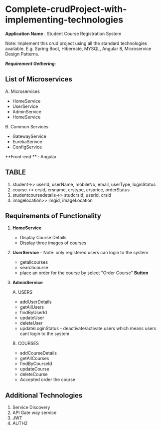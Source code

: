 # Complete-crudProject-with-implementing-technologies

**Application Name** : Student Course Registration System 

Note: Implement this crud project using all the standard technologies available. E.g. Spring Boot, Hibernate, MYSQL, Angular 8, Microservice Design Patterns.   

**_Requirement Gethering_**:
	
List of Microservices 
---------------------

A. Microservices 
   -  HomeService 
   -  UserService 
   -  AdminService 
   -  HomeService 
   
B. Common Services
   -  GatewayService 
   -  EurekaSerivce 
   -  ConfigService 

**Front-end ** : Angular

TABLE
-----
1. student->> userId, userName, mobileNo, email, userType, loginStatus
2. course->> crsid, crsname, crstype, crsprice, orderStatus
3. studentcoursedetails->> studcrsid, userid, crsid
4. imagelocation>> imgid, imageLocation

	
Requirements of Functionality
-----------------------------
1. **HomeService**
	- Display Course Details 
	- Display three images of courses

2. **UserService** - Note: only registered users can login to the system
	- getallcourses
	- searchcourse
	- place an order for the course by select "Order Course" **Button**

3. **AdminService**

	A. USERS
	- addUserDetails
	- getAllUsers
	- findByUserId
	- updateUser
	- deleteUser
	- updateLoginStatus - deactivate/activate users which means users cant login to the system

	B. COURSES
	- addCourseDetails
	- getAllCourses
	- findByCourseId
	- updateCourse
	- deleteCourse
	- Accepted order the course 


Additional Technologies 
------------------------
1. Service Discovery 
2. API Gate way service
3. JWT
4. AUTH2

